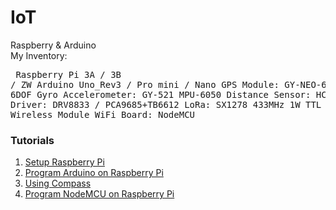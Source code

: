 # IoT
Raspberry &amp; Arduino<br>
My Inventory:  <pre>
    Raspberry Pi 3A / 3B / ZW
    Arduino Uno_Rev3 / Pro mini / Nano
    GPS Module: GY-NEO-6MV2
    3 Axis 6DOF Gyro Accelerometer: GY-521 MPU-6050
    Distance Sensor: HC-SR04
    Motor Driver: DRV8833 / PCA9685+TB6612 
    LoRa: SX1278 433MHz 1W TTL LoRa Wireless Module
    WiFi Board: NodeMCU
</pre>
### Tutorials
1. [Setup Raspberry Pi](https://github.com/xg590/IoT/tree/master/Raspberry_Pi)
2. [Program Arduino on Raspberry Pi](https://github.com/xg590/IoT/tree/master/Arduino)
3. [Using Compass](https://github.com/xg590/IoT/tree/master/GY-BNO055)
4. [Program NodeMCU on Raspberry Pi](https://github.com/xg590/IoT/tree/master/WiFi_Dev_Board)
